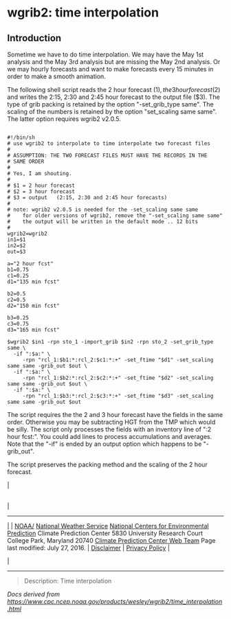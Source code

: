 # wgrib2: time interpolation

## Introduction

Sometime we have to do time interpolation. We may have the May 1st analysis and
the May 3rd analysis but are missing the May 2nd analysis. Or we may hourly forecasts
and want to make forecasts every 15 minutes in order to make a smooth animation.

The following shell script reads the 2 hour forecast ($1), the 3 hour forecast ($2)
and writes the 2:15, 2:30 and 2:45 hour forecast to the output file ($3).
The type of grib packing is retained by the option "-set_grib_type same".
The scaling of the numbers is retained by the option "set_scaling same same".
The latter option requires wgrib2 v2.0.5.

```

#!/bin/sh
# use wgrib2 to interpolate to time interpolate two forecast files
#
# ASSUMPTION: THE TWO FORECAST FILES MUST HAVE THE RECORDS IN THE
# SAME ORDER
#
# Yes, I am shouting.
#
# $1 = 2 hour forecast
# $2 = 3 hour forecast
# $3 = output   (2:15, 2:30 and 2:45 hour forecasts)
#
# note: wgrib2 v2.0.5 is needed for the -set_scaling same same
#    for older versions of wgrib2, remove the "-set_scaling same same"
#    the output will be written in the default mode .. 12 bits
#
wgrib2=wgrib2
in1=$1
in2=$2
out=$3

a="2 hour fcst"
b1=0.75
c1=0.25
d1="135 min fcst"

b2=0.5
c2=0.5
d2="150 min fcst"

b3=0.25
c3=0.75
d3="165 min fcst"

$wgrib2 $in1 -rpn sto_1 -import_grib $in2 -rpn sto_2 -set_grib_type same \
  -if ":$a:" \
     -rpn "rcl_1:$b1:*:rcl_2:$c1:*:+" -set_ftime "$d1" -set_scaling same same -grib_out $out \
  -if ":$a:" \
     -rpn "rcl_1:$b2:*:rcl_2:$c2:*:+" -set_ftime "$d2" -set_scaling same same -grib_out $out \
  -if ":$a:" \
     -rpn "rcl_1:$b3:*:rcl_2:$c3:*:+" -set_ftime "$d3" -set_scaling same same -grib_out $out

```

The script requires the the 2 and 3 hour forecast have the fields in
the same order. Otherwise you may be subtracting HGT from the TMP which
would be silly. The script only processes the fields with an inventory
line of ":2 hour fcst:". You could add lines to process accumulations and
averages. Note that the "-if" is ended by an output option which happens to be "-grib_out".

The script preserves the packing method and the scaling of the 2 hour forecast.

|

|     |
| --- |

|

---

|
| [NOAA/](https://www.noaa.gov/)
[National Weather Service](https://www.nws.noaa.gov/)
[National Centers for Environmental Prediction](https://www.ncep.noaa.gov/)
Climate Prediction Center
5830 University Research Court
College Park, Maryland 20740
[Climate Prediction Center Web Team](/comment-form.md)
Page last modified: July 27, 2016.
| [Disclaimer](https://weather.gov/disclaimer.php) | [Privacy Policy](https://weather.gov/privacy.php) |

|

---

> Description: Time interpolation

_Docs derived from <https://www.cpc.ncep.noaa.gov/products/wesley/wgrib2/time_interpolation.html>_

